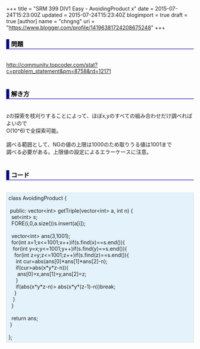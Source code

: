 +++
title = "SRM 399 DIV1 Easy - AvoidingProduct x"
date = 2015-07-24T15:23:00Z
updated = 2015-07-24T15:23:40Z
blogimport = true
draft = true
[author]
	name = "chngng"
	uri = "https://www.blogger.com/profile/14196381724208675248"
+++

<div dir="ltr" style="text-align: left;" trbidi="on"><h3 style="border-bottom: 2px solid slateblue; border-left: 8px solid navy; color: black; padding: 0px 0px 1px 5px;">問題 <br /></h3><br /><a href="http://community.topcoder.com/stat?c=problem_statement&amp;pm=8758&amp;rd=12171" target="_blank">http://community.topcoder.com/stat?c=problem_statement&amp;pm=8758&amp;rd=12171</a><br /><br /><h3 style="border-bottom: 2px solid slateblue; border-left: 8px solid navy; color: black; padding: 0px 0px 1px 5px;">解き方 </h3><br />zの探索を枝刈りすることによって、ほぼx,yのすべての組み合わせだけ調べればよいので<br />O(10^6)で全探索可能。<br /><br />調べる範囲として、NGの値の上限は1000のため取りうる値は1001まで<br />調べる必要がある。上限値の設定によるエラーケースに注意。<br /><br /><h3 style="border-bottom: 2px solid slateblue; border-left: 8px solid navy; color: black; padding: 0px 0px 1px 5px;">コード </h3><br /><div style="background-color: #e3f2fb; border: 1px dotted #CCCCCC; padding: 5px;">class AvoidingProduct {<br /><br /><span class="Apple-tab-span" style="white-space: pre;"> </span>public: vector&lt;int&gt; getTriple(vector&lt;int&gt; a, int n) {<br /><span class="Apple-tab-span" style="white-space: pre;">  </span>set&lt;int&gt; s;<br /><span class="Apple-tab-span" style="white-space: pre;">  </span>FORE(i,0,a.size())s.insert(a[i]);<br /><br /><span class="Apple-tab-span" style="white-space: pre;">  </span>vector&lt;int&gt; ans(3,1001);<br /><span class="Apple-tab-span" style="white-space: pre;">  </span>for(int x=1;x&lt;=1001;x++)if(s.find(x)==s.end()){<br /><span class="Apple-tab-span" style="white-space: pre;">   </span>for(int y=x;y&lt;=1001;y++)if(s.find(y)==s.end()){<br /><span class="Apple-tab-span" style="white-space: pre;">    </span>for(int z=y;z&lt;=1001;z++)if(s.find(z)==s.end()){<br /><span class="Apple-tab-span" style="white-space: pre;">     </span>int cur=abs(ans[0]*ans[1]*ans[2]-n);<br /><span class="Apple-tab-span" style="white-space: pre;">     </span>if(cur&gt;abs(x*y*z-n)){<br /><span class="Apple-tab-span" style="white-space: pre;">      </span>ans[0]=x,ans[1]=y,ans[2]=z;<br /><span class="Apple-tab-span" style="white-space: pre;">     </span>}<br /><span class="Apple-tab-span" style="white-space: pre;">     </span>if(abs(x*y*z-n)&gt; abs(x*y*(z-1)-n))break;<br /><span class="Apple-tab-span" style="white-space: pre;">    </span>}<br /><span class="Apple-tab-span" style="white-space: pre;">   </span>}<br /><span class="Apple-tab-span" style="white-space: pre;">  </span>}<br /><br /><span class="Apple-tab-span" style="white-space: pre;">  </span>return ans;<br /><span class="Apple-tab-span" style="white-space: pre;"> </span>}<br /><br />};</div></div>
